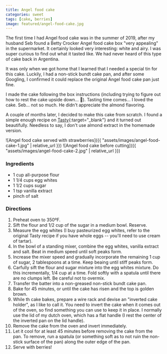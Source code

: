 ```yaml
---
title: Angel food cake
categories: sweet
tags: [cake, berries]
image: featured/angel-food-cake.jpg
---
```


The first time I had Angel food cake was in the summer of 2019, after my husband Seb found a Betty Crocker Angel food cake box "very appealing" in the supermarket. It certainly looked very interesting: white and airy. I was super curious to find out what it tasted like. We had never heard of this type of cake back in Argentina.

It was only when we got home that I learned that I needed a special tin for this cake. Luckily, I had a non-stick bundt cake pan, and after some Googling, I confirmed it could replace the original Angel food cake pan just fine.

I made the cake following the box instructions (including trying to figure out how to rest the cake upside down... 🤔). Tasting time comes... I loved the cake. Seb... not so much. He didn't appreciate the almond flavoring.

A couple of months later, I decided to make this cake from scratch. I found a simple enough recipe on [Tasty](https://tasty.co/recipe/angel-food-cake-in-a-springform-pan){:target="_blank"} and it turned out beautifully. Needless to say, I don't use almond extract in the homemade version.

![Angel food cake served with strawberries]({{ "assets/images/angel-food-cake-1.jpg" | relative_url }})
![Angel food cake before cutting]({{ "assets/images/angel-food-cake-2.jpg" | relative_url }})

### Ingredients

* 1 cup all-purpose flour
* 1 1/4 cups egg whites
* 1 1/2 cups sugar
* 1 tsp vanilla extract
* pinch of salt

### Directions

1. Preheat oven to 350ºF.
2. Sift the flour and 1/2 cup of the sugar in a medium bowl. Reserve.
2. Measure the egg whites (I buy pasteurized egg whites, refer to the original Tasty recipe if you have whole eggs -- you'll need to use cream of tartar).
3. In the bowl of a standing mixer, combine the egg whites, vanilla extract and salt. Beat in medium speed until soft peaks form.
4. Increase the mixer speed and gradually incorporate the remaining 1 cup of sugar, 2 tablespoons at a time. Keep beaing until stiff peaks form.
5. Carfully sift the flour and sugar mixture into the egg whites mixture. Do this incrementally, 1/4 cup at a time. Fold softly with a spatula until there are no clumps left. Be careful not to overmix.
6. Transfer the batter into a non-greased non-stick bundt cake pan.
7. Bake for 45 minutes, or until the cake has risen and the top is golden brown.
8. While th cake bakes, prepare a wire rack and devise an "inverted cake holder", as I like to call it. You need to invert the cake when it comes out of the oven, so find something you can use to keep it in place. I normally use the lid of my dutch oven, which has a flat handle (I rest the center of the inverted pan on the lid handle).
9. Remove the cake from the oven and invert immediately. 
10. Let it cool for at least 45 minutes before removing the cake from the pan. To remove, run a spatula (or something soft as to not ruin the non-stick surface of the pan) along the outer edge of the pan.
11. Serve with berries!
